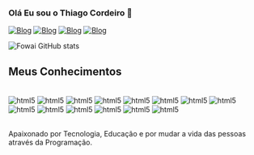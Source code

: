 ### Olá Eu sou o Thiago Cordeiro 🚀

[![Blog](https://img.shields.io/badge/Facebook-1877F2?style=for-the-badge&logo=facebook&logoColor=white)](https://www.facebook.com/ThiagoCordeiroDantas)
[![Blog](https://img.shields.io/badge/Twitter-1DA1F2?style=for-the-badge&logo=twitter&logoColor=white)](https://twitter.com/Foiwaw)
[![Blog](https://img.shields.io/badge/Instagram-E4405F?style=for-the-badge&logo=instagram&logoColor=white)](https://www.instagram.com/thiagocordeirozv/)
[![Blog](https://img.shields.io/badge/LinkedIn-0077B5?style=for-the-badge&logo=linkedin&logoColor=white)](https://www.linkedin.com/in/thiago-cordeiro-680948242/)

![Fowai GitHub stats](https://github-readme-stats.vercel.app/api?username=Foiwa&show_icons=true&theme=radical)



## Meus Conhecimentos

<div style="display: inline-block;"><br>
        <img align="center" src="https://img.shields.io/badge/HTML5-E34F26?style=for-the-badge&logo=html5&logoColor=white" alt="html5">
        <img align="center" src="https://img.shields.io/badge/JavaScript-323330?style=for-the-badge&logo=javascript&logoColor=F7DF1E" alt="html5">
        <img align="center" src="https://img.shields.io/badge/CSS3-1572B6?style=for-the-badge&logo=css3&logoColor=white" alt="html5">
        <img align="center" src="https://img.shields.io/badge/Node.js-43853D?style=for-the-badge&logo=node.js&logoColor=white" alt="html5">
        <img align="center" src="https://img.shields.io/badge/PHP-777BB4?style=for-the-badge&logo=php&logoColor=white" alt="html5">
        <img align="center" src="https://img.shields.io/badge/C%23-239120?style=for-the-badge&logo=c-sharp&logoColor=white" alt="html5">
         <img align="center" src="https://img.shields.io/badge/TypeScript-007ACC?style=for-the-badge&logo=typescript&logoColor=white" alt="html5">
          <img align="center" src="https://img.shields.io/badge/Bootstrap-563D7C?style=for-the-badge&logo=bootstrap&logoColor=white" alt="html5">
           <img align="center" src="https://img.shields.io/badge/jQuery-0769AD?style=for-the-badge&logo=jquery&logoColor=white" alt="html5">
            <img align="center" src="https://img.shields.io/badge/PostgreSQL-316192?style=for-the-badge&logo=postgresql&logoColor=white" alt="html5">
             <img align="center" src="https://img.shields.io/badge/MongoDB-4EA94B?style=for-the-badge&logo=mongodb&logoColor=white" alt="html5">
             <img align="center" src="https://img.shields.io/badge/C%2B%2B-00599C?style=for-the-badge&logo=c%2B%2B&logoColor=white" alt="html5">
             <img align="center" src="https://img.shields.io/badge/C-00599C?style=for-the-badge&logo=c&logoColor=white" alt="html5">
             <img align="center" src="https://img.shields.io/badge/Python-14354C?style=for-the-badge&logo=python&logoColor=white" alt="html5">
</div><br></br>

Apaixonado por Tecnologia, Educação e por mudar a vida das pessoas através da Programação.

